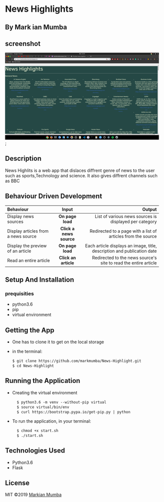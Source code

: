  # News Highlights

## By  Mark ian Mumba

## screenshot
![homepage](app/static/image/f2.png);


## Description
 News Highlits is a web app that dislaces diffrent genre of news to the user such as sports,Technology and science.
 It also gives diffrent channels such as BBC

 ## Behaviour Driven Development
| Behaviour | Input | Output |
| :---------------- | :---------------: | ------------------: |
| Display news sources | **On page load** | List of various news sources is displayed per category |
| Display articles from a news source | **Click a news source** | Redirected to a page with a list of articles from the source |
| Display the preview of an article | **On page load** | Each article displays an image, title, description and publication date |
| Read an entire article | **Click an article** | Redirected to the news source's site to read the entire article |





 ## Setup And Installation
 ### prequisities
 * python3.6
 * pip
 * virtual environment

 ## Getting the App
  * One has to clone it to get on the local storage

  * in the terminal:

        $ git clone https://github.com/markmumba/News-Highlight.git
        $ cd News-Highlight

 ## Running the Application
* Creating the virtual environment

        $ python3.6 -m venv --without-pip virtual
        $ source virtual/bin/env
        $ curl https://bootstrap.pypa.io/get-pip.py | python            


* To run the application, in your terminal:

        $ chmod +x start.sh
        $ ./start.sh
        
## Technologies Used
* Python3.6
* Flask


## License
MIT &copy;2019  [Markian Mumba](https://github.com/markmumba/)
